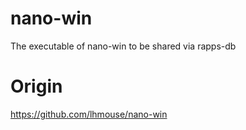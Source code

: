 # nano-win
The executable of nano-win to be shared via rapps-db

# Origin
https://github.com/lhmouse/nano-win
